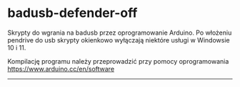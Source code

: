 # badusb-defender-off
Skrypty do wgrania na badusb przez oprogramowanie Arduino. Po włożeniu pendrive do usb skrypty okienkowo wyłączają niektóre usługi w Windowsie 10 i 11.

Kompilację programu należy przeprowadzić przy pomocy oprogramowania https://www.arduino.cc/en/software

**********************

